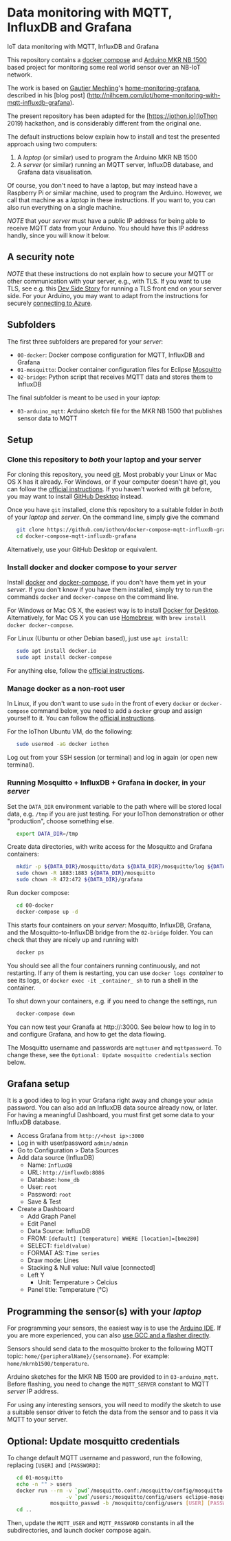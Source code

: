# Data monitoring with MQTT, InfluxDB and Grafana

IoT data monitoring with MQTT, InfluxDB and Grafana

This repository contains a
[docker compose](https://docs.docker.com/compose/) and
[Arduino MKR NB 1500](https://store.arduino.cc/arduino-mkr-nb-1500)
based project for monitoring some real world sensor over an NB-IoT network.

The work is based on [Gautier Mechling](https://github.com/Nilhcem)'s
[home-monitoring-grafana](https://github.com/Nilhcem/home-monitoring-grafana),
described in his [blog post]
(http://nilhcem.com/iot/home-monitoring-with-mqtt-influxdb-grafana).

The present repository has been adapted for the [https://iothon.io](IoThon 2019) hackathon,
and is considerably different from the original one.

The default instructions below explain how to install and test the presented
approach using two computers:

1. A *laptop* (or similar) used to program the Arduino MKR NB 1500
2. A *server* (or similar) running an MQTT server, InfluxDB database,
   and Grafana data visualisation.

Of course, you don't need to have a laptop, but may instead have a
Raspberry Pi or similar machine, used to program the Arduino.  However,
we call that machine as a _laptop_ in these instructions.
If you want to, you can also run everything on a single machine.

*NOTE* that your *server* must have a public IP address for being able
to receive MQTT data from your Arduino.  You should have this IP address
handly, since you will know it below.

## A security note

*NOTE* that these instructions do not explain how to secure your
MQTT or other communication with your server, e.g., with TLS.  If you
want to use TLS, see e.g. this
[Dev Side Story](https://devsidestory.com/lets-encrypt-with-docker/)
for running a TLS front end on your server side.
For your Arduino, you may want to adapt from the instructions for securely
[connecting to Azure](https://create.arduino.cc/projecthub/Arduino_Genuino/securely-connecting-an-arduino-nb-1500-to-azure-iot-hub-af6470).

## Subfolders

The first three subfolders are prepared for your *server*:
- `00-docker`: Docker compose configuration for MQTT, InfluxDB and Grafana
- `01-mosquitto`: Docker container configuration files for Eclipse [Mosquitto](https://mosquitto.org)
- `02-bridge`: Python script that receives MQTT data and stores them to InfluxDB

The final subfolder is meant to be used in your *laptop*:
- `03-arduino_mqtt`: Arduino sketch file for the MKR NB 1500 that publishes sensor data to MQTT

## Setup

### Clone this repository to *both* your laptop and your server

For cloning this repository, you need
[git](https://en.wikipedia.org/wiki/Git).  Most probably your Linux or
Mac OS X has it already.  For Windows, or if your computer doesn't
have git, you can follow the
[official instructions](https://git-scm.com/book/en/v2/Getting-Started-Installing-Git).
If you haven't worked with git before, you may want to install
[GitHub Desktop](https://desktop.github.com) instead.

Once you have `git` installed, clone this repository to a suitable
folder in *both* of your *laptop* and *server*.  On the command line, simply give the command

```sh
   git clone https://github.com/iothon/docker-compose-mqtt-influxdb-grafana.git
   cd docker-compose-mqtt-influxdb-grafana
```
Alternatively, use your GitHub Desktop or equivalent.

### Install docker and docker compose to your *server*

Install
[docker](https://docs.docker.com) and
[docker-compose](https://docs.docker.com/compose/), if you don't have
them yet in your *server*.
If you don't know if you have them installed, simply try to run the
commands `docker` and `docker-compose` on the command line.

For Windows or Mac OS X, the easiest way is to install
[Docker for Desktop](https://www.docker.com/products/docker-desktop).
Alternatively, for Mac OS X you can use [Homebrew](https://brew.sh),
with `brew install docker docker-compose`.

For Linux (Ubuntu or other Debian based), just use `apt install`:

```sh
   sudo apt install docker.io
   sudo apt install docker-compose
```

For anything else, follow the [official instructions](https://docs.docker.com/install/).

### Manage docker as a non-root user

In Linux, if you don't want to use `sudo` in the front of every `docker` or
`docker-compose` command below, you need to add a `docker` group and assign
yourself to it.  You can follow the [official instructions](https://docs.docker.com/install/linux/linux-postinstall/).

For the IoThon Ubuntu VM, do the following:
```sh
   sudo usermod -aG docker iothon
```

Log out from your SSH session (or terminal) and log in again (or open new terminal).

### Running Mosquitto + InfluxDB + Grafana in docker, in your *server*

Set the `DATA_DIR` environment variable to the path where will be stored local data, e.g. `/tmp`
if you are just testing.  For your IoThon demonstration or other "production", choose
something else.

```sh
   export DATA_DIR=/tmp
```

Create data directories, with write access for the Mosquitto and Grafana containers:

```sh
   mkdir -p ${DATA_DIR}/mosquitto/data ${DATA_DIR}/mosquitto/log ${DATA_DIR}/influxdb ${DATA_DIR}/grafana
   sudo chown -R 1883:1883 ${DATA_DIR}/mosquitto
   sudo chown -R 472:472 ${DATA_DIR}/grafana
```

Run docker compose:

```sh
   cd 00-docker
   docker-compose up -d
```

This starts four containers on your *server*: Mosquitto, InfluxDB, Grafana, and
the Mosquitto-to-InfluxDB bridge from the `02-bridge` folder.  You can check that
they are nicely up and running with

```sh
   docker ps
```

You should see all the four containers running continuously, and not restarting.
If any of them is restarting, you can use `docker logs `_container_ to see its
logs, or `docker exec -it _container_ sh` to run a shell in the container.

To shut down your containers, e.g. if you need to change the settings, run
```sh
   docker-compose down
```

You can now test your Granafa at http://<your-host-ip>:3000.  See below how to
log in to and configure Grafana, and how to get the data flowing.

The Mosquitto username and passwords are `mqttuser` and `mqttpassword`.
To change these, see the `Optional: Update mosquitto credentials` section below.

## Grafana setup

It is a good idea to log in your Grafana right away and change your
`admin` password.  You can also add an InfluxDB data source already now,
or later.  For having a meaningful Dashboard, you must first get some
data to your InfluxDB database.

- Access Grafana from `http://<host ip>:3000`
- Log in with user/password `admin/admin`
- Go to Configuration > Data Sources
- Add data source (InfluxDB)
  - Name: `InfluxDB`
  - URL: `http://influxdb:8086`
  - Database: `home_db`
  - User: `root`
  - Password: `root`
  - Save & Test
- Create a Dashboard
  - Add Graph Panel
  - Edit Panel
  - Data Source: InfluxDB
  - FROM: `[default] [temperature] WHERE [location]=[bme280]`
  - SELECT: `field(value)`
  - FORMAT AS: `Time series`
  - Draw mode: Lines
  - Stacking & Null value: Null value [connected]
  - Left Y
    - Unit: Temperature > Celcius
  - Panel title: Temperature (°C)

## Programming the sensor(s) with your *laptop*

For programming your sensors, the easiest way is to use the
[Arduino IDE](https://www.arduino.cc/en/Main/Software).  If you
are more experienced, you can also [use GCC and a flasher directly](TBD).

Sensors should send data to the mosquitto broker to the following MQTT topic:
`home/{peripheralName}/{sensorname}`.
For example: `home/mkrnb1500/temperature`.

Arduino sketches for the MKR NB 1500 are provided to in `03-arduino_mqtt`.
Before flashing, you need to change the `MQTT_SERVER` constant to MQTT *server* IP address.

For using any interesting sensors, you will need to modify the sketch to
use a suitable sensor driver to fetch the data from the sensor and to pass
it via MQTT to your server.


## Optional: Update mosquitto credentials

To change default MQTT username and password, run the following, replacing `[USER]` and `[PASSWORD]`:

```sh
   cd 01-mosquitto
   echo -n "" > users
   docker run --rm -v `pwd`/mosquitto.conf:/mosquitto/config/mosquitto.conf \
                   -v `pwd`/users:/mosquitto/config/users eclipse-mosquitto:1.5 \
              mosquitto_passwd -b /mosquitto/config/users [USER] [PASSWORD]
   cd ..
```

Then, update the `MQTT_USER` and `MQTT_PASSWORD` constants in all the subdirectories, and launch docker compose again.

